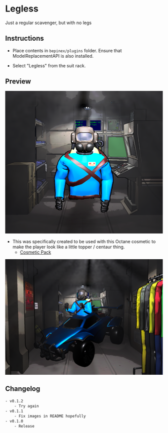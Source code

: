 # Legless
Just a regular scavenger, but with no legs

## Instructions
- Place contents in `bepinex/plugins` folder. Ensure that ModelReplacementAPI is also installed. 

- Select "Legless" from the suit rack.

## Preview

![preview](https://github.com/Lupey/Legless/blob/main/Build/images/legless.png?raw=true)

- This was specifically created to be used with this Octane cosmetic to make the player look like a little topper / centaur thing.
  - [Cosmetic Pack](https://thunderstore.io/c/lethal-company/p/Lupey/LethalCosmetics/)

![preview with cosmetic](https://github.com/Lupey/Legless/blob/main/Build/images/octane.png?raw=true)

## Changelog
	- v0.1.2
		- Try again
	- v0.1.1
		- Fix images in README hopefully
	- v0.1.0
		- Release